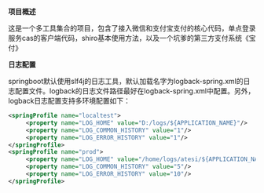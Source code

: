 **项目概述**

这是一个多工具集合的项目，包含了接入微信和支付宝支付的核心代码，单点登录服务cas的客户端代码，shiro基本使用方法，以及一个坑爹的第三方支付系统《宝付》

**日志配置**

springboot默认使用slf4j的日志工具，默认加载名字为logback-spring.xml的日志配置文件。logback的日志文件路径最好在logback-spring.xml中配置。另外，logback日志配置支持多环境配置如下：

```xml
<springProfile name="localtest">
     <property name="LOG_HOME" value="D:/logs/${APPLICATION_NAME}"/>
     <property name="LOG_COMMON_HISTORY" value="1"/>
     <property name="LOG_ERROR_HISTORY" value="1"/>
</springProfile>
<springProfile name="prod">
     <property name="LOG_HOME" value="/home/logs/atesi/${APPLICATION_NAME}"/>
     <property name="LOG_COMMON_HISTORY" value="5"/>
     <property name="LOG_ERROR_HISTORY" value="10"/>
</springProfile>
```
